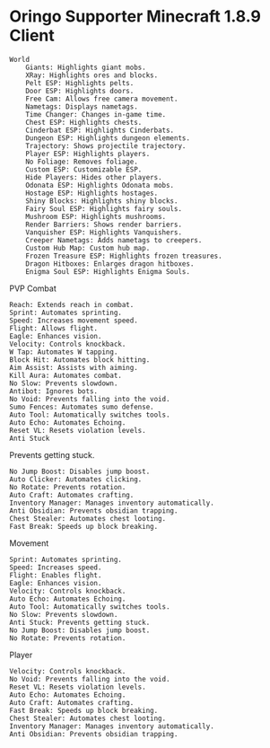 # Oringo Supporter Minecraft 1.8.9 Client



    World    
        Giants: Highlights giant mobs.
        XRay: Highlights ores and blocks.
        Pelt ESP: Highlights pelts.
        Door ESP: Highlights doors.
        Free Cam: Allows free camera movement.
        Nametags: Displays nametags.
        Time Changer: Changes in-game time.
        Chest ESP: Highlights chests.
        Cinderbat ESP: Highlights Cinderbats.
        Dungeon ESP: Highlights dungeon elements.
        Trajectory: Shows projectile trajectory.
        Player ESP: Highlights players.
        No Foliage: Removes foliage.
        Custom ESP: Customizable ESP.
        Hide Players: Hides other players.
        Odonata ESP: Highlights Odonata mobs.
        Hostage ESP: Highlights hostages.
        Shiny Blocks: Highlights shiny blocks.
        Fairy Soul ESP: Highlights fairy souls.
        Mushroom ESP: Highlights mushrooms.
        Render Barriers: Shows render barriers.
        Vanquisher ESP: Highlights Vanquishers.
        Creeper Nametags: Adds nametags to creepers.
        Custom Hub Map: Custom hub map.
        Frozen Treasure ESP: Highlights frozen treasures.
        Dragon Hitboxes: Enlarges dragon hitboxes.
        Enigma Soul ESP: Highlights Enigma Souls.

PVP
Combat

    Reach: Extends reach in combat.
    Sprint: Automates sprinting.
    Speed: Increases movement speed.
    Flight: Allows flight.
    Eagle: Enhances vision.
    Velocity: Controls knockback.
    W Tap: Automates W tapping.
    Block Hit: Automates block hitting.
    Aim Assist: Assists with aiming.
    Kill Aura: Automates combat.
    No Slow: Prevents slowdown.
    Antibot: Ignores bots.
    No Void: Prevents falling into the void.
    Sumo Fences: Automates sumo defense.
    Auto Tool: Automatically switches tools.
    Auto Echo: Automates Echoing.
    Reset VL: Resets violation levels.
    Anti Stuck
Prevents getting stuck.

    No Jump Boost: Disables jump boost.
    Auto Clicker: Automates clicking.
    No Rotate: Prevents rotation.
    Auto Craft: Automates crafting.
    Inventory Manager: Manages inventory automatically.
    Anti Obsidian: Prevents obsidian trapping.
    Chest Stealer: Automates chest looting.
    Fast Break: Speeds up block breaking.

Movement

    Sprint: Automates sprinting.
    Speed: Increases speed.
    Flight: Enables flight.
    Eagle: Enhances vision.
    Velocity: Controls knockback.
    Auto Echo: Automates Echoing.
    Auto Tool: Automatically switches tools.
    No Slow: Prevents slowdown.
    Anti Stuck: Prevents getting stuck.
    No Jump Boost: Disables jump boost.
    No Rotate: Prevents rotation.

Player

    Velocity: Controls knockback.
    No Void: Prevents falling into the void.
    Reset VL: Resets violation levels.
    Auto Echo: Automates Echoing.
    Auto Craft: Automates crafting.
    Fast Break: Speeds up block breaking.
    Chest Stealer: Automates chest looting.
    Inventory Manager: Manages inventory automatically.
    Anti Obsidian: Prevents obsidian trapping.


